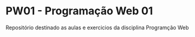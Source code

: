 # PW01 - Programação Web 01

Repositório destinado as aulas e exercicios da disciplina Programção Web

